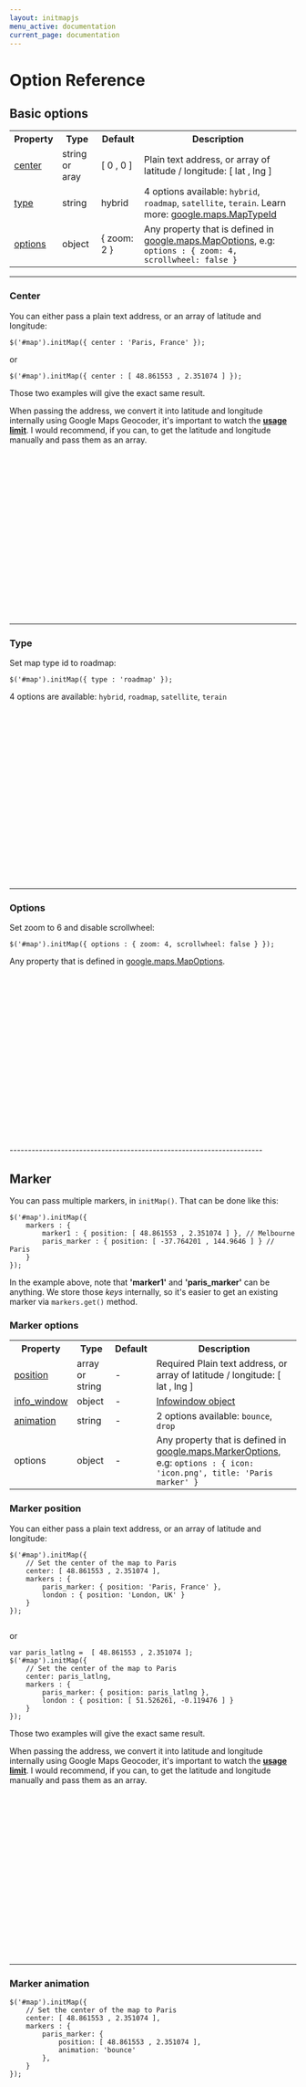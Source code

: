 ```yaml
---
layout: initmapjs
menu_active: documentation
current_page: documentation
---
```


# Option Reference
## Basic options
<table class="table table-bordered">
	<tr>
		<th>Property</th>
		<th>Type</th>
		<th>Default</th>
		<th>Description</th>
	</tr>
	<tr>
		<td><a href="#center">center</a></td>
		<td>string or aray</td>
		<td>[ 0 , 0 ]</td>
		<td>Plain text address, or array of latitude / longitude: [ lat , lng ]</td>
	</tr>
	<tr>
		<td><a href="#type">type</a></td>
		<td>string</td>
		<td>hybrid</td>
		<td>4 options available:
			<code>hybrid</code>,
			<code>roadmap</code>,
			<code>satellite</code>,
			<code>terain</code>.
			Learn more:
			<a href="https://developers.google.com/maps/documentation/javascript/reference#MapTypeId"> google.maps.MapTypeId</a>
		</td>
	</tr>
	<tr>
		<td><a href="#options">options</a></td>
		<td>object</td>
		<td>{ zoom: 2 }</td>
		<td>
			Any property that is defined in 
			<a href="https://developers.google.com/maps/documentation/javascript/reference#MapOptions">google.maps.MapOptions</a>, e.g: <code>options : { zoom: 4, scrollwheel: false }</code>
		</td>
	</tr>
</table>

---------------------------------------------------

### Center

<div class="row-fluid">
	<div class="span6">
		<div class="well">
			<p>You can either pass a plain text address, or an array of latitude and longitude:</p>
			<pre><code class="javascript">$('#map').initMap({ center : 'Paris, France' });</code></pre>
			<p>or</p>
			<pre><code class="javascript">$('#map').initMap({ center : [ 48.861553 , 2.351074 ] });</code></pre>
			<p>Those two examples will give the exact same result.</p>
			<div class="alert alert-info">When passing the address, we convert it into latitude and longitude internally using Google Maps Geocoder, it's important to watch the <a href="https://developers.google.com/maps/documentation/geocoding/index#Limits"><strong>usage limit</strong></a>. I would recommend, if you can, to get the latitude and longitude manually and pass them as an array.
			</div>
		</div>
	</div>
	<div class="span6">
		<div id="center-map" style="width: 100%; height: 300px;"> </div>
	</div>
</div>

---------------------------------------------------

### Type

<div class="row-fluid">
	<div class="span6">
		<div class="well">
			<p>Set map type id to roadmap:</p>
			<pre><code class="javascript">$('#map').initMap({ type : 'roadmap' });</code></pre>
			<p>
				4 options are available: 
				<code>hybrid</code>,
				<code>roadmap</code>,
				<code>satellite</code>,
				<code>terain</code>
			</p>
		</div>
	</div>
	<div class="span6">
		<div id="type-map" style="width: 100%; height: 300px;"> </div>
	</div>
</div>

---------------------------------------------------

### Options
<div class="row-fluid">
	<div class="span6">
		<div class="well">
			<p>Set zoom to 6 and disable scrollwheel:</p>
			<pre><code class="javascript">$('#map').initMap({ options : { zoom: 4, scrollwheel: false } });</code></pre>
			<p>Any property that is defined in 
				<a href="https://developers.google.com/maps/documentation/javascript/reference#MapOptions">google.maps.MapOptions</a>.
			</p>
		</div>
	</div>
	<div class="span6">
		<div id="zoom-map" style="width: 100%; height: 300px;"> </div>
	</div>
</div>
---------------------------------------------------------------------

## Marker
You can pass multiple markers, in <code>initMap()</code>. That can be done like this:

	$('#map').initMap({
		markers : {
			marker1 : { position: [ 48.861553 , 2.351074 ] }, // Melbourne
			paris_marker : { position: [ -37.764201 , 144.9646 ] } // Paris
		}
	});
	
<div class="alert alert-info">
	In the example above, note that <strong>'marker1'</strong> and <strong>'paris_marker'</strong> can be anything. We store those <em>keys</em> internally, so it's easier to get an existing marker via <code>markers.get()</code> method.
</div>

### Marker options

<table class="table table-bordered">
	<tr>
		<th>Property</th>
		<th>Type</th>
		<th>Default</th>
		<th>Description</th>
	</tr>
	<tr>
		<td><a href="#marker_position">position</a></td>
		<td>array or string</td>
		<td>-</td>
		<td>
			<span class="label label-important">Required</span> Plain text address, or array of latitude / longitude: [ lat , lng ]
		</td>
	</tr>
	<tr>
		<td><a href="#infowindow">info_window</a></td>
		<td>object</td>
		<td>-</td>
		<td><a href="#infowindow">Infowindow object</a></td>
	</tr>
	<tr>
		<td><a href="#marker_animation">animation</a></td>
		<td>string</td>
		<td>-</td>
		<td>2 options available: <code>bounce</code>, <code>drop</code></td>
	</tr>
	<tr>
		<td>options</td>
		<td>object</td>
		<td>-</td>
		<td>
			Any property that is defined in 
			<a href="https://developers.google.com/maps/documentation/javascript/reference#MarkerOptions">google.maps.MarkerOptions</a>, <br>
			e.g: <code>options : { icon: 'icon.png', title: 'Paris marker' }</code>
		</td>
	</tr>
</table>

### Marker position

<div class="row-fluid">
	<div class="span6">
		<div class="well">
			<p>You can either pass a plain text address, or an array of latitude and longitude:</p>
			<pre><code class="javascript">$('#map').initMap({
	// Set the center of the map to Paris
	center: [ 48.861553 , 2.351074 ], 
	markers : {
		paris_marker: { position: 'Paris, France' },
		london : { position: 'London, UK' }
	}
});
			</code></pre>
			<p>or</p>
			<pre><code class="javascript">var paris_latlng =  [ 48.861553 , 2.351074 ];
$('#map').initMap({ 
	// Set the center of the map to Paris
	center: paris_latlng,
	markers : {
		paris_marker: { position: paris_latlng },
		london : { position: [ 51.526261, -0.119476 ] }
	}
});</code></pre>
			<p>Those two examples will give the exact same result.</p>
			<div class="alert alert-info">When passing the address, we convert it into latitude and longitude internally using Google Maps Geocoder, it's important to watch the <a href="https://developers.google.com/maps/documentation/geocoding/index#Limits"><strong>usage limit</strong></a>. I would recommend, if you can, to get the latitude and longitude manually and pass them as an array.
			</div>
		</div>
	</div>
	<div class="span6">
		<div id="marker-paris-map" style="width: 100%; height: 300px;"> </div>
	</div>
</div>

--------------------------------------------------------------

### Marker animation

<div class="row-fluid">
	<div class="span6">
		<div class="well">
			<pre><code class="javascript">$('#map').initMap({ 
	// Set the center of the map to Paris
	center: [ 48.861553 , 2.351074 ],
	markers : {
		paris_marker: { 
			position: [ 48.861553 , 2.351074 ], 
			animation: 'bounce' 
		},
	}
});</code></pre>
		</div>
	</div>
	<div class="span6">
		<div id="marker-animation-map" style="width: 100%; height: 300px;"> </div>
	</div>
</div>


------------------------------------------------------------

## Geolocation
### Geolocation options
<table class="table table-bordered">
	<tr>
		<th>Property</th>
		<th>Type</th>
		<th>Default</th>
		<th>Description</th>
	</tr>
	<tr>
		<td><a href="#geolocation_center">center</a></td>
		<td>boolean</td>
		<td>false</td>
		<td>true to center the map where the user is located</td>
	</tr>
	<tr>
		<td><a href="#geolocation_center">marker</a></td>
		<td>boolean or object</td>
		<td>false</td>
		<td>true to add a default marker on the user position, or <a href="#marker">Marker Object</a> to customise it</td>
	</tr>
	<tr>
		<td>options</td>
		<td>object</td>
		<td>-</td>
		<td><a href="https://developer.mozilla.org/en-US/docs/WebAPI/Using_geolocation#PositionOptions">See PositionOptions properties</a></td>
	</tr>
</table>

### Geolocation callbacks

<table class="table table-bordered">
	<tr>
		<th>Name</th>
		<th>Return value</th>
		<th>Description</th>
	</tr>
	<tr>
		<td>success( Position )</td>
		<td>Position object</td>
		<td>
			<a href="https://developer.mozilla.org/en-US/docs/WebAPI/Using_geolocation#Describing_a_position">
				See Position object properties
			</a>
		</td>
	</tr>
	<tr>
		<td>error( PositionError )</td>
		<td>PositionError object</td>
		<td>
			<a href="https://developer.mozilla.org/en-US/docs/WebAPI/Using_geolocation#Handling_errors">
				See PositionError object properties
			</a> 
		</td>
	</tr>
	<tr>
		<td>unsupported()</td>
		<td>-</td>
		<td>
			This function will be invoked, if the browser doesn't support HTML5 geolocation
		</td>
	</tr>
</table>

---------------------------------------------------------

### Geolocation center

<div class="row-fluid">
	<div class="span6">
		<div class="well">
			Center the map where the user is located
			<pre><code class="javascript">$('#map').initMap({ geolocation: { center: true } });</code></pre>
		</div>
	</div>
	<div class="span6">
		<div id="geolocation-center-map" style="width: 100%; height: 300px;"> </div>
	</div>
</div>

--------------------------------------------------------------------

### Geolocation marker
<div class="row-fluid">
	<div class="span6">
		<div class="well">
			Add a marker to the map where the user is located
			<pre><code class="javascript">$('#map').initMap({ geolocation: { marker: true } });</code></pre>
		</div>
	</div>
	<div class="span6">
		<div id="geolocation-marker-map" style="width: 100%; height: 300px;"> </div>
	</div>
</div>

-----------------------------------------------------------------

### Using geolocation callbacks
<div class="row-fluid">
	<div class="span6">
		<div class="well">
			An example using all the callback functions available
			<pre><code class="javascript">$('#map').initMap({ 
    geolocation: { 
        marker: true,
        success: function( position ) {
            // position = Position Object
        },
        error: function( error ) {
            if ( error.code == 1 ) {
            // PERMISSION_DENIED
            }
            if ( error.code == 2 ) {
            // POSITION_UNAVAILABLE 
            }
            if ( error.code == 3 ) {
            // TIMEOUT 
            }
        },
        unsupported: function() {
            // Do something
            // Tell the user that their browser is old
        }
    }
});</code></pre>
		</div>
	</div>
	<div class="span6">
		<div id="geolocation-callback-map" style="width: 100%; height: 300px;"> </div>
	</div>
</div>

-----------------------------------------------------------------

## InfoWindow

<table class="table table-bordered">
	<tr>
		<th>Property</th>
		<th>Type</th>
		<th>Default</th>
		<th>Description</th>
	</tr>
	<tr>
		<td>content</td>
		<td>string</td>
		<td>-</td>
		<td>
			Content to display in the InfoWindow. This can be an HTML element, a plain-text string, or a string containing HTML. The InfoWindow will be sized according to the content. To set an explicit size for the content, set content to be a HTML element with that size.
		</td>
	</tr>
	<tr>
		<td>disableAutoPan</td>
		<td>boolean</td>
		<td>false</td>
		<td>
			Disable auto-pan on open. By default, the InfoWindow will pan the map so that it is fully visible when it opens.
		</td>
	</tr>
	<tr>
		<td>maxWidth</td>
		<td>number</td>
		<td>-</td>
		<td>Maximum width of the InfoWindow, regardless of content's width in pixel.</td>
	</tr>
	<tr>
		<td>hideOn</td>
		<td>string</td>
		<td>-</td>
		<td>Event name to close the InfoWindow. e.g: <code>mouseout</code></td>
	</tr>
	<tr>
		<td>showOn</td>
		<td>string</td>
		<td>click</td>
		<td>Event name to open the infowindow. e.g: <code>mouseover</code></td>
	</tr>
	<tr>
		<td>zIndex</td>
		<td>number</td>
		<td>-</td>
		<td>All InfoWindows are displayed on the map in order of their zIndex, with higher values displaying in front of InfoWindows with lower values. By default, InfoWinodws are displayed according to their latitude, with InfoWindows of lower latitudes appearing in front of InfoWindows at higher latitudes. InfoWindows are always displayed in front of markers.</td>
	</tr>

</table>

------------------------------------------------------------

### InfoWindow example

<div class="row-fluid">
	<div class="span6">
		<div class="well">
			<pre><code class="javascript">$('#map').initMap({
    markers : {
        london_marker : {
            position: 'london, UK',
            info_window : { 
                content :'Showing on mouseover and hiding on mouseout',
                showOn: 'mouseover',
                hideOn: 'mouseout',
                maxWidth: 150,
                zIndex: 2
            } 
        },
        paris_marker : {
            position: 'Paris, France',
            info_window : { 
                content :'Showing on click',
                maxWidth: 350,
                zIndex: 1
            } 
        }
    }  
});</code></pre>
		</div>
	</div>
	<div class="span6">
		<div id="infowindow-example-map" style="width: 100%; height: 300px;"> </div>
	</div>
</div>

--------------------------------------------------------------------

## Control

<div class="alert alert-info">
For each property of the <code>controls</code> object set to <strong>false</strong> the control will be hidden, and <strong>true</strong> will display the control based on the default settings set by Google Maps itself. <br> 
Note that if you want to hide all the controls on the map you should be using <strong>disableDefaultUI</strong>, and set it to true, this property is available in the <a href="#options">map options</a>.
</div>

<table class="table table-bordered">
	<tr>
		<th>Property</th>
		<th>Type</th>
		<th>Default</th>
		<th>Description</th>
	</tr>
	<tr>
		<td>map_type</td>
		<td>object or boolean</td>
		<td>true</td>
		<td>3 properties are available: <br>
			- <code>type</code>: string or array of map types. e.g.: type: 'hybrid' <br>
			- <code>position</code>: string, needs to be lowercase e.g: 'top_center', <a href="https://developers.google.com/maps/documentation/javascript/reference#ControlPosition">learn more about the control position on Google Maps docs</a> <br>
			- <code>style</code>: string, either 'dropdown_menu' or 'horizontal_bar'
        </td>
	</tr>
	<tr>
		<td>overview</td>
		<td>object or boolean</td>
		<td>true</td>
		<td>1 property available: <br>
			- <code>opened</code>: boolean, default false, if true the overview will be opened
		</td>
	</tr>
	<tr>
		<td>pan</td>
		<td>object or boolean</td>
		<td>true</td>
		<td>1 property available: <br>
			- <code>position</code>: string, needs to be lowercase e.g: 'top_center', <a href="https://developers.google.com/maps/documentation/javascript/reference#ControlPosition">learn more about the control position on Google Maps docs</a>  
		</td>
	</tr>
	<tr>
		<td>rotate</td>
		<td>object or boolean</td>
		<td>true</td>
		<td>1 property available: <br>
			- <code>position</code>: string, needs to be lowercase e.g: 'top_center', <a href="https://developers.google.com/maps/documentation/javascript/reference#ControlPosition">learn more about the control position on Google Maps docs</a>  
		</td>
	</tr>
	<tr>
		<td>scale</td>
		<td>object or boolean</td>
		<td>true</td>
		<td>1 property available: <br>
			- <code>position</code>: string, needs to be lowercase e.g: 'top_center', <a href="https://developers.google.com/maps/documentation/javascript/reference#ControlPosition">learn more about the control position on Google Maps docs</a>  
		</td>
	</tr>
	<tr>
		<td>street_view</td>
		<td>object or boolean</td>
		<td>true</td>
		<td>1 property available: <br>
			- <code>position</code>: string, needs to be lowercase e.g: 'top_center', <a href="https://developers.google.com/maps/documentation/javascript/reference#ControlPosition">learn more about the control position on Google Maps docs</a>  
		</td>
	</tr>
	<tr>
		<td>zoom</td>
		<td>object or boolean</td>
		<td>true</td>
		<td>2 properties available: <br>
            - <code>position</code>: string, needs to be lowercase e.g: 'top_center', <a href="https://developers.google.com/maps/documentation/javascript/reference#ControlPosition">learn more about the control position on Google Maps docs</a> <br>    
			- <code>style</code>: string, either 'large' or 'small', if you don't set this property, Google Maps will choose either large or small, based on the map size. 
		</td>
	</tr>
</table>

------------------------------------------------------------

### Control example

<div class="row-fluid">
	<div class="span6">
		<div class="well">
			<pre><code class="javascript">$('#map').initMap({
    type: 'roadmap' ,
    controls : {
        map_type : 
        {
            type : ['roadmap', 'satellite', 'hybrid'],
            position : 'top_left',
            style: 'dropdown_menu'
        },
        overview : { opened : true },
        pan : false,
        rotate : false,
        scale : false,
        street_view : { position : 'top_center' },
        zoom : {
            position : 'top_right',
            style: 'large'
        }
    }
});</code></pre>
		</div>
	</div>
	<div class="span6">
		<div id="control-example-map"  style="width: 100%; height: 300px;"> </div>
	</div>
</div>

--------------------------------------------------------------------
